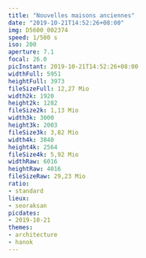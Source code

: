 ```yaml
---
title: "Nouvelles maisons anciennes"
date: "2019-10-21T14:52:26+08:00"
img: D5600_002374
speed: 1/500 s
iso: 200
aperture: 7.1
focal: 26.0
picInstant: 2019-10-21T14:52:26+08:00
widthFull: 5951
heightFull: 3973
fileSizeFull: 12,27 Mio
width2k: 1920
height2k: 1282
fileSize2k: 1,13 Mio
width3k: 3000
height3k: 2003
fileSize3k: 3,82 Mio
width4k: 3840
height4k: 2564
fileSize4k: 5,92 Mio
widthRaw: 6016
heightRaw: 4016
fileSizeRaw: 29,23 Mio
ratio:
- standard
lieux:
- seoraksan
picdates:
- 2019-10-21
themes:
- architecture
- hanok
---
```


